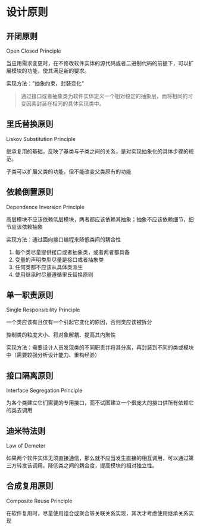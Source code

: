 # 设计原则

## 开闭原则

Open Closed Principle

当应用需求变更时，在不修改软件实体的源代码或者二进制代码的前提下，可以扩展模块的功能，使其满足新的要求。



实现方法：”抽象约束，封装变化“

> 通过接口或者抽象类为软件实体定义一个相对稳定的抽象层，而将相同的可变因素封装在相同的具体实现类中。



## 里氏替换原则

Liskov Substitution Principle

继承复用的基础，反映了基类与子类之间的关系，是对实现抽象化的具体步骤的规范。



子类可以扩展父类的功能，但不能改变父类原有的功能

## 依赖倒置原则

Dependence Inversion Principle

高层模块不应该依赖低层模块，两者都应该依赖其抽象；抽象不应该依赖细节，细节应该依赖抽象



实现方法：通过面向接口编程来降低类间的耦合性

1. 每个类尽量提供接口或者抽象类，或者两者都具备
2. 变量的声明类型尽量是接口或者抽象类
3. 任何类都不应该从具体类派生
4. 使用继承时尽量遵循里氏替换原则

## 单一职责原则

Single Responsibility Principle

一个类应该有且仅有一个引起它变化的原因，否则类应该被拆分

控制类的粒度大小、将对象解耦、提高其内聚性



实现方法：需要设计人员发现类的不同职责并将其分离，再封装到不同的类或模块中（需要较强分析设计能力、重构经验）

## 接口隔离原则

Interface Segregation Principle

为各个类建立它们需要的专用接口，而不试图建立一个很庞大的接口供所有依赖它的类去调用

## 迪米特法则

Law of Demeter

如果两个软件实体无须直接通信，那么就不应当发生直接的相互调用，可以通过第三方转发该调用。降低类之间的耦合度，提高模块的相对独立性。

## 合成复用原则

Composite Reuse Principle

在软件复用时，尽量使用组合或聚合等关联关系实现，其次才考虑使用继承关系实现
